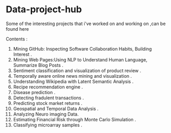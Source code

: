 # Data-project-hub

Some of the interesting projects that i've worked on and working on ,can be found here

 Contents :  
 1. Mining GitHub: Inspecting Software Collaboration Habits, Building Interest .
 2. Mining Web Pages:Using NLP to Understand Human Language, Summarize Blog Posts .
 3. Sentiment classification and visualization of product review .
 4. Temporally aware online news mining and visualization .
 5. Understanding Wikipedia with Latent  Semantic Analysis .
 6. Recipe recommendation engine .
 7. Disease prediction .
 8. Detecting fradulent transactions .
 9. Predicting stock market returns .
 10. Geospatial and Temporal Data Analysis .
 11. Analyzing Neuro imaging Data.
 12. Estimating Financial Risk through Monte Carlo Simulation .
 13. Classifying microarray samples .
